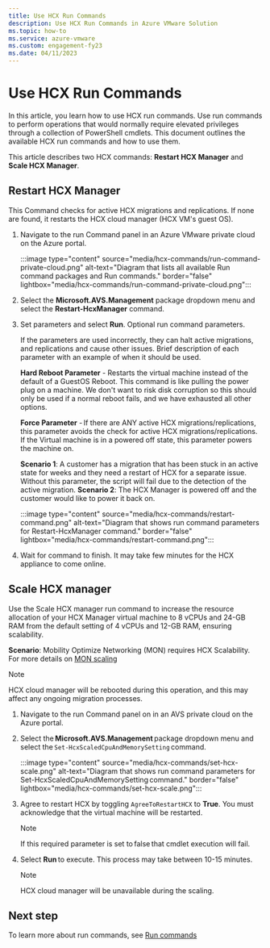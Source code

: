 ```yaml
---
title: Use HCX Run Commands 
description: Use HCX Run Commands in Azure VMware Solution
ms.topic: how-to
ms.service: azure-vmware
ms.custom: engagement-fy23
ms.date: 04/11/2023
---
```


# Use HCX Run Commands
In this article, you learn how to use HCX run commands. Use run commands to perform operations that would normally require elevated privileges through a collection of PowerShell cmdlets. This document outlines the available HCX run commands and how to use them. 

This article describes two HCX commands: **Restart HCX Manager** and **Scale HCX Manager**. 

## Restart HCX Manager 

This Command checks for active HCX migrations and replications. If none are found, it restarts the HCX cloud manager (HCX VM's guest OS). 

1. Navigate to the run Command panel in an Azure VMware private cloud on the Azure portal.

   :::image type="content" source="media/hcx-commands/run-command-private-cloud.png" alt-text="Diagram that  lists all available Run command packages and Run commands." border="false" lightbox="media/hcx-commands/run-command-private-cloud.png":::        
   
1. Select the **Microsoft.AVS.Management** package dropdown menu and select the **Restart-HcxManager** command. 
1. Set parameters and select **Run**. 
Optional run command parameters.   

    If the parameters are used incorrectly, they can halt active migrations, and replications and cause other issues. Brief description of each parameter with an example of when it should be used.  
    
    **Hard Reboot Parameter** - Restarts the virtual machine instead of the default of a GuestOS Reboot. This command is like pulling the power plug on a machine. We don't want to risk disk corruption so this should only be used if a normal reboot fails, and we have exhausted all other options.  
    
    **Force Parameter** - If there are ANY active HCX migrations/replications, this parameter avoids the check for active HCX migrations/replications. If the Virtual machine is in a powered off state, this parameter powers the machine on.  

    **Scenario 1**: A customer has a migration that has been stuck in an active state for weeks and they need a restart of HCX for a separate issue. Without this parameter, the script will fail due to the detection of the active migration. 
    **Scenario 2**: The HCX Manager is powered off and the customer would like to power it back on.

    :::image type="content" source="media/hcx-commands/restart-command.png" alt-text="Diagram that shows run command parameters for Restart-HcxManager command." border="false" lightbox="media/hcx-commands/restart-command.png":::   

1. Wait for command to finish. It may take few minutes for the HCX appliance to come online. 

## Scale HCX manager  
Use the Scale HCX manager run command to increase the resource allocation of your HCX Manager virtual machine to 8 vCPUs and 24-GB RAM from the default setting of 4 vCPUs and 12-GB RAM, ensuring scalability. 

**Scenario**: Mobility Optimize Networking (MON) requires HCX  Scalability. For more details on [MON scaling](https://kb.vmware.com/s/article/88401)  

>[!NOTE] 
> HCX cloud manager will be rebooted during this operation, and this may affect any ongoing migration processes. 

1. Navigate to the run Command panel on in an AVS private cloud on the Azure portal. 

1. Select the **Microsoft.AVS.Management** package dropdown menu and select the ``Set-HcxScaledCpuAndMemorySetting`` command.
 
    :::image type="content" source="media/hcx-commands/set-hcx-scale.png" alt-text="Diagram that shows run command parameters for Set-HcxScaledCpuAndMemorySetting command." border="false" lightbox="media/hcx-commands/set-hcx-scale.png"::: 
 
1. Agree to restart HCX by toggling ``AgreeToRestartHCX`` to **True**. 
    You must acknowledge that the virtual machine will be restarted.  
    
     
    >[!NOTE]
    > If this required parameter is set to false that cmdlet execution will fail. 

1. Select **Run** to execute.
    This process may take between 10-15 minutes.  
   
    >[!NOTE]
    > HCX cloud manager will be unavailable during the scaling. 

 ## Next step
To learn more about run commands, see [Run commands](concepts-run-command.md)